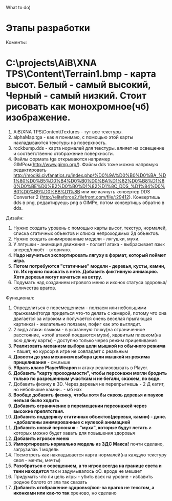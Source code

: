 What to do)

# Этапы разработки #

Коменты:

# C:\projects\AiB\XNA TPS\Content\Terrain1.bmp  - карта высот. Белый - самый высокий, Черный - самый низкий. Стоит рисовать как монохромное(чб) изображение.
  1. AiB\XNA TPS\Content\Textures - тут все текстуры.
  1. alphaMap.tga - как я понимаю, с помощью этой карты накладываются текстуры на поверхность.
  1. rockbump.dds - карта нормалей для текстуры. влияет на освещение и соответственно отображение поверхности.
  1. Файлы формата tga открываются например GIMPом(http://www.gimp.org/). Файлы dds тоже можно напрямую редактировать http://modiki.civfanatics.ru/index.php/%D0%9A%D0%B0%D0%BA_%D1%80%D0%B5%D0%B4%D0%B0%D0%BA%D1%82%D0%B8%D1%80%D0%BE%D0%B2%D0%B0%D1%82%D1%8C_DDS_%D1%84%D0%B0%D0%B9%D0%BB%D1%8B или же качнуть конвертер DDS Converter 2 (http://eliteforce2.filefront.com/file/;29412). Конвертишь dds в png, редактируешь png в GIMPе, потом конвертишь обратно в dds.


Дизайн:

  1. Нужно создать уровень с помощью карты высот, текстур, нормалей, списка статичных объектов и списка непроходимых 2д объектов.
  1. Нужно создать анимированные модели - лягушки, мухи.
  1. У лягушки - анимация движения - ползет! атака - выбрасывает язык вперед/плюёт - вторично.
  1. **Надо научиться экспортировать лягуху в формат, который поймет игра.**
  1. **Потом потребуются "статичные" модели - деревья, кусты, камни, тп. Их нужно поискать в нете. Добавить фиктивную анимацию. Хотя деревья могут качаться на ветру.**
  1. Подумать над созданием игрового меню и иконок статуса здоровья/количества врагов.


Функционал:

  1. Определиться с перемещением - ползаем или небольшими прыжками(тогда придеться что-то делать с камерой, потому что она двигается за игроком и получается очень веселая прыгающая картинка) - желательно ползаем, пофиг как это выглядит.
  1. 2 вида атаки: языком - в указанную точку(на ограниченное расстояние, +этой атакой поедаются мухи), ядовитым плевком(на всю длину карты) - доступно только через режим прицеливания
  1. **Реализовать механизм выбора цели мышкой из обычного режима**        - пашет, но курсор в игре не совпадает с реальным
  1. **Довести до ума механизм выбора цели мышкой из режима прицеливания** -  см.выше
  1. **Убрать класс PlayerWeapon** и атаку реализовывать в Player.
  1. **Добавить "карту проходимости", чтобы персонажи могли бродить только по разрешенным участкам и не бегали, скажем, по воде.**
  1. Добавить физику в 3D. Через деревья не перепрыгнешь - 2 Д катит, но небольшие камни.. - мб нах
  1. **Вообще добавить физику, чтобы хотя бы сквозь деревья и пауков нельзя было ходить**
  1. **Добавить ограничение в перемещении персонажей через высокие препятствия.**
  1. **Добавить поддержку статичных объектов(деревья, камни) - доне. +добавлены анимированные с нулевой анимацией**
  1. **Добавить новый персонаж - "муха", которые будут летать** и которых можно будет хавать для повышения здоровья
  1. **Добавить игровое меню**
  1. **Импортировать нормально модель из 3ДС Макса!** почти сделано, загрузилаь 1 модель
  1. Посмотреть как накладывается карта нормалей(на каждую текстуру своя - мечты, мечты)
  1. **Разобраться с освещением, а то игрок всегда на границе света и тени находится** так и задумывалось оО. вроде не мешает
  1. Придумать что ли цель игры - убить всех на уровне - избавить родное болото от зла так сказать
  1. **Добавить отображение здоровья/кол-ва врагов не текстом, а иконками или как-то так** хреново, но сделано